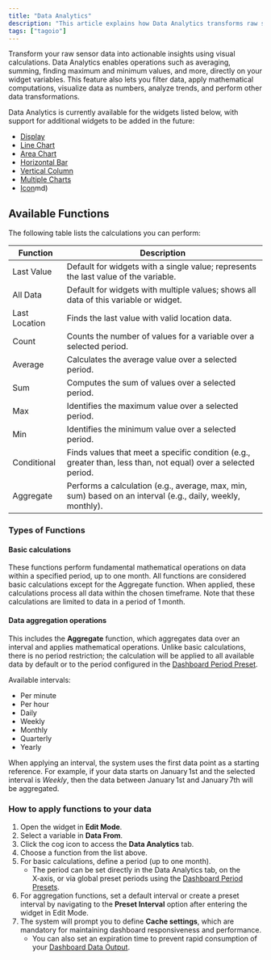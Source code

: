 ```yaml
---
title: "Data Analytics"
description: "This article explains how Data Analytics transforms raw sensor data into actionable insights using visual calculations, lists the widgets that support Data Analytics, and provides a table of available analytic functions with their descriptions."
tags: ["tagoio"]
---
```

Transform your raw sensor data into actionable insights using visual calculations. Data Analytics enables operations such as averaging, summing, finding maximum and minimum values, and more, directly on your widget variables. This feature also lets you filter data, apply mathematical computations, visualize data as numbers, analyze trends, and perform other data transformations.

Data Analytics is currently available for the widgets listed below, with support for additional widgets to be added in the future:

- [Display](/docs/tagoio/widgets/displays/display-widget.md)
- [Line Chart](/docs/tagoio/widgets/charts/line-chart-widget.md)
- [Area Chart](/docs/tagoio/widgets/charts/area-chart-widget.md)
- [Horizontal Bar](/docs/tagoio/widgets/charts/horizontal-bar-widget.md)
- [Vertical Column](/docs/tagoio/widgets/charts/vertical-column-widget.md)
- [Multiple Charts](/docs/tagoio/widgets/charts/multiple-charts-widget.md)
- [Icon](/docs/tagoio/widgets/displays/icons-widget.md)md)

## Available Functions

The following table lists the calculations you can perform:

| Function      | Description                                                                 |
|---------------|-----------------------------------------------------------------------------|
| Last Value    | Default for widgets with a single value; represents the last value of the variable. |
| All Data      | Default for widgets with multiple values; shows all data of this variable or widget. |
| Last Location | Finds the last value with valid location data.                             |
| Count         | Counts the number of values for a variable over a selected period.          |
| Average       | Calculates the average value over a selected period.                        |
| Sum           | Computes the sum of values over a selected period.                          |
| Max           | Identifies the maximum value over a selected period.                         |
| Min           | Identifies the minimum value over a selected period.                         |
| Conditional   | Finds values that meet a specific condition (e.g., greater than, less than, not equal) over a selected period. |
| Aggregate     | Performs a calculation (e.g., average, max, min, sum) based on an interval (e.g., daily, weekly, monthly). |

### Types of Functions

#### Basic calculations
These functions perform fundamental mathematical operations on data within a specified period, up to one month. All functions are considered basic calculations except for the Aggregate function. When applied, these calculations process all data within the chosen timeframe. Note that these calculations are limited to data in a period of 1 month.

#### Data aggregation operations
This includes the **Aggregate** function, which aggregates data over an interval and applies mathematical operations. Unlike basic calculations, there is no period restriction; the calculation will be applied to all available data by default or to the period configured in the [Dashboard Period Preset](/docs/tagoio/dashboards/dashboard-global-time-filter-and-period-presets.md).

Available intervals:
- Per minute
- Per hour
- Daily
- Weekly
- Monthly
- Quarterly
- Yearly

When applying an interval, the system uses the first data point as a starting reference. For example, if your data starts on January 1st and the selected interval is *Weekly*, then the data between January 1st and January 7th will be aggregated.

### How to apply functions to your data
1. Open the widget in **Edit Mode**.
2. Select a variable in **Data From**.
3. Click the cog icon to access the **Data Analytics** tab.
4. Choose a function from the list above.
5. For basic calculations, define a period (up to one month).
   - The period can be set directly in the Data Analytics tab, on the X‑axis, or via global preset periods using the [Dashboard Period Presets](/docs/tagoio/dashboards/dashboard-global-time-filter-and-period-presets.md).
6. For aggregation functions, set a default interval or create a preset interval by navigating to the **Preset Interval** option after entering the widget in Edit Mode.
7. The system will prompt you to define **Cache settings**, which are mandatory for maintaining dashboard responsiveness and performance.
   - You can also set an expiration time to prevent rapid consumption of your [Dashboard Data Output](/docs/tagoio/dashboards/data-output-for-dashboards.md).
